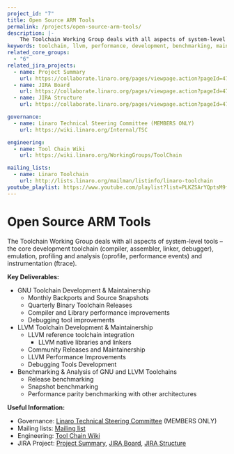 ```yaml
---
project_id: "7"
title: Open Source ARM Tools
permalink: /projects/open-source-arm-tools/
description: |-
    The Toolchain Working Group deals with all aspects of system-level tools – the core development toolchain, emulation, profiling and analysis and instrumentation.
keywords: toolchain, llvm, performance, development, benchmarking, maintainership, jira, improvements, releases, source
related_core_groups:
  - "6"
related_jira_projects:
  - name: Project Summary
    url: https://collaborate.linaro.org/pages/viewpage.action?pageId=47843196#needs_to_be_updated
  - name: JIRA Board
    url: https://collaborate.linaro.org/pages/viewpage.action?pageId=47843196#needs_to_be_updated
  - name: JIRA Structure
    url: https://collaborate.linaro.org/pages/viewpage.action?pageId=47843196#needs_to_be_updated

governance:
  - name: Linaro Technical Steering Committee (MEMBERS ONLY)
    url: https://wiki.linaro.org/Internal/TSC

engineering:
  - name: Tool Chain Wiki
    url: https://wiki.linaro.org/WorkingGroups/ToolChain

mailing_lists:
  - name: Linaro Toolchain
    url: http://lists.linaro.org/mailman/listinfo/linaro-toolchain
youtube_playlist: https://www.youtube.com/playlist?list=PLKZSArYQptsM9fST9uSvNcP8miQeicKUn
---
```

# Open Source ARM Tools

The Toolchain Working Group deals with all aspects of system-level tools – the core development toolchain (compiler, assembler, linker, debugger), emulation, profiling and analysis (oprofile, performance events) and instrumentation (ftrace).

**Key Deliverables:**

- GNU Toolchain Development & Maintainership
   - Monthly Backports and Source Snapshots
   - Quarterly Binary Toolchain Releases
   - Compiler and Library performance improvements
   - Debugging tool improvements
- LLVM Toolchain Development & Maintainership
   - LLVM reference toolchain integration
      - LLVM native libraries and linkers
   - Community Releases and Maintainership
   - LLVM Performance Improvements
   - Debugging Tools Development
- Benchmarking & Analysis of GNU and LLVM Toolchains
   - Release benchmarking
   - Snapshot benchmarking
   - Performance parity benchmarking with other architectures

**Useful Information:**

- Governance: [Linaro Technical Steering Committee](https://wiki.linaro.org/Internal/TSC) (MEMBERS ONLY)
- Mailing lists: [Mailing list](http://lists.linaro.org/mailman/listinfo/linaro-toolchain)
- Engineering: [Tool Chain Wiki](https://wiki.linaro.org/WorkingGroups/ToolChain)
- JIRA Project: [Project Summary](https://collaborate.linaro.org/pages/viewpage.action?pageId=47843196#needs_to_be_updated), [JIRA Board](https://collaborate.linaro.org/pages/viewpage.action?pageId=47843196#needs_to_be_updated), [JIRA Structure](https://collaborate.linaro.org/pages/viewpage.action?pageId=47843196#needs_to_be_updated)
